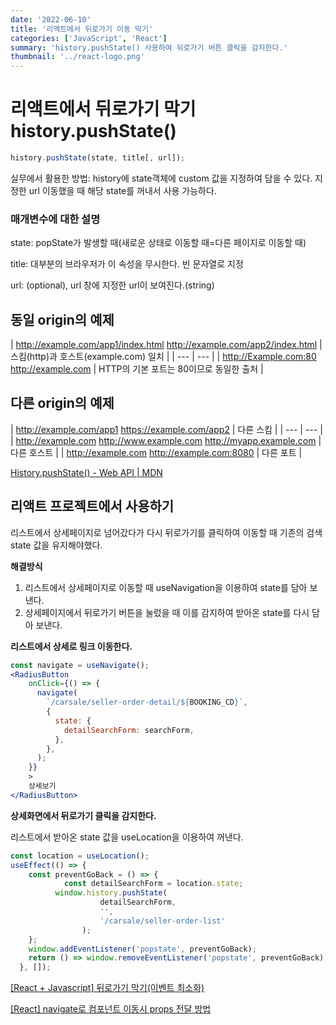 ```yaml
---
date: '2022-06-10'
title: '리액트에서 뒤로가기 이동 막기'
categories: ['JavaScript', 'React']
summary: 'history.pushState() 사용하여 뒤로가기 버튼 클릭을 감지한다.'
thumbnail: '../react-logo.png'
---
```


# 리액트에서 뒤로가기 막기 history.pushState()

```jsx
history.pushState(state, title[, url]);
```

실무에서 활용한 방법: history에 state객체에 custom 값을 지정하여 담을 수 있다. 지정한 url 이동했을 때 해당 state를 꺼내서 사용 가능하다.

### 매개변수에 대한 설명

state: popState가 발생할 때(새로운 상태로 이동할 때=다른 페이지로 이동할 때)

title: 대부분의 브라우저가 이 속성을 무시한다. 빈 문자열로 지정

url: (optional), url 창에 지정한 url이 보여진다.(string)

## 동일 origin의 예제

| http://example.com/app1/index.html
http://example.com/app2/index.html | 스킴(http)과 호스트(example.com) 일치 |
| --- | --- |
| http://Example.com:80
http://example.com | HTTP의 기본 포트는 80이므로 동일한 출처 |

## 다른 origin의 예제

| http://example.com/app1
https://example.com/app2 | 다른 스킴 |
| --- | --- |
| http://example.com
http://www.example.com
http://myapp.example.com | 다른 호스트 |
| http://example.com
http://example.com:8080 | 다른 포트 |

[History.pushState() - Web API | MDN](https://developer.mozilla.org/ko/docs/Web/API/History/pushState)

## 리액트 프로젝트에서 사용하기

리스트에서 상세페이지로 넘어갔다가 다시 뒤로가기를 클릭하여 이동할 때 기존의 검색 state 값을 유지해야했다.

**해결방식**

1. 리스트에서 상세페이지로 이동할 때 useNavigation을 이용하여 state를 담아 보낸다.
2. 상세페이지에서 뒤로가기 버튼을 눌렀을 때 이를 감지하여 받아온 state를 다시 담아 보낸다.

**리스트에서 상세로 링크 이동한다.**

```jsx
const navigate = useNavigate();
<RadiusButton
	onClick={() => {
	  navigate(
	    `/carsale/seller-order-detail/${BOOKING_CD}`,
	    {
	      state: {
	        detailSearchForm: searchForm,
	      },
	    },
	  );
	}}
	>
	상세보기
</RadiusButton>
```

**상세화면에서 뒤로가기 클릭을 감지한다.**

리스트에서 받아온 state 값을 useLocation을 이용하여 꺼낸다.

```jsx
const location = useLocation();
useEffect(() => {
    const preventGoBack = () => {
			const detailSearchForm = location.state; 
	      window.history.pushState(
					detailSearchForm,
					'',
					'/carsale/seller-order-list'
				);
    };
    window.addEventListener('popstate', preventGoBack);
    return () => window.removeEventListener('popstate', preventGoBack);
  }, []);
```

[[React + Javascript] 뒤로가기 막기(이벤트 최소화)](https://velog.io/@rkd028/React-Javascript-%EB%92%A4%EB%A1%9C%EA%B0%80%EA%B8%B0-%EB%A7%89%EA%B8%B0)

[[React] navigate로 컴포넌트 이동시 props 전달 방법](https://9x211x2.tistory.com/22)